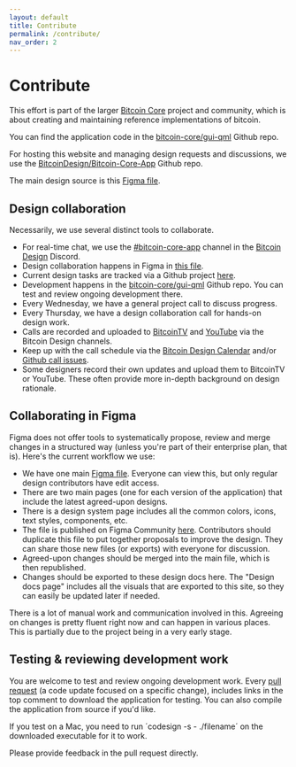 ```yaml
---
layout: default
title: Contribute
permalink: /contribute/
nav_order: 2
---
```


# Contribute

This effort is part of the larger [Bitcoin Core](https://bitcoincore.org) project and community, which is about creating and maintaining reference implementations of bitcoin.

You can find the application code in the [bitcoin-core/gui-qml](https://github.com/bitcoin-core/gui-qml) Github repo.

For hosting this website and managing design requests and discussions, we use the [BitcoinDesign/Bitcoin-Core-App](https://github.com/BitcoinDesign/Bitcoin-Core-App) Github repo.

The main design source is this [Figma file](https://www.figma.com/file/GaCoOSNHB2yMB9ThiDtred/Bitcoin-Core-App).

## Design collaboration

Necessarily, we use several distinct tools to collaborate.

- For real-time chat, we use the [#bitcoin-core-app](https://discord.gg/MQzeVTWgaX) channel in the [Bitcoin Design](https://bitcoin.design/) Discord.
- Design collaboration happens in Figma in [this file](https://www.figma.com/file/GaCoOSNHB2yMB9ThiDtred/Bitcoin-Core-App).
- Current design tasks are tracked via a Github project [here](https://github.com/orgs/BitcoinDesign/projects/5/views/1).
- Development happens in the [bitcoin-core/gui-qml](https://github.com/bitcoin-core/gui-qml) Github repo. You can test and review ongoing development there.
- Every Wednesday, we have a general project call to discuss progress.
- Every Thursday, we have a design collaboration call for hands-on design work.
- Calls are recorded and uploaded to [BitcoinTV](https://bitcointv.com/a/bitcoin_design/video-channels) and [YouTube](https://www.youtube.com/c/BitcoinDesign/featured) via the Bitcoin Design channels.
- Keep up with the call schedule via the [Bitcoin Design Calendar](https://bitcoin.design/calendar/) and/or [Github call issues](https://github.com/BitcoinDesign/Meta/issues).
- Some designers record their own updates and upload them to BitcoinTV or YouTube. These often provide more in-depth background on design rationale.

## Collaborating in Figma

Figma does not offer tools to systematically propose, review and merge changes in a structured way (unless you're part of their enterprise plan, that is). Here's the current workflow we use:

- We have one main [Figma file](https://www.figma.com/file/GaCoOSNHB2yMB9ThiDtred/Bitcoin-Core-App). Everyone can view this, but only regular design contributors have edit access.
- There are two main pages (one for each version of the application) that include the latest agreed-upon designs.
- There is a design system page includes all the common colors, icons, text styles, components, etc.
- The file is published on Figma Community [here](https://www.figma.com/community/file/1185218794459295422). Contributors should duplicate this file to put together proposals to improve the design. They can share those new files (or exports) with everyone for discussion.
- Agreed-upon changes should be merged into the main file, which is then republished.
- Changes should be exported to these design docs here. The "Design docs page" includes all the visuals that are exported to this site, so they can easily be updated later if needed.

There is a lot of manual work and communication involved in this. Agreeing on changes is pretty fluent right now and can happen in various places. This is partially due to the project being in a very early stage.

## Testing & reviewing development work

You are welcome to test and review ongoing development work. Every [pull request](https://github.com/bitcoin-core/gui-qml/pulls) (a code update focused on a specific change), includes links in the top comment to download the application for testing. You can also compile the application from source if you'd like.

If you test on a Mac, you need to run ´codesign -s - ./filename´ on the downloaded executable for it to work.

Please provide feedback in the pull request directly.